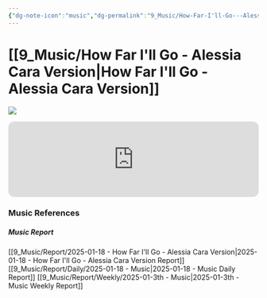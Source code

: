 ```yaml
---
{"dg-note-icon":"music","dg-permalink":"9_Music/How-Far-I'll-Go---Alessia-Cara-Version","created-date":"2025-01-18 5:01:49 pm","date":"2025-01-18","type":"music","tags":["music"],"aliases":null,"title":"How Far I'll Go - Alessia Cara Version","music-url":"https://open.spotify.com/track/1ehPJRt49h6N0LoryqKZXq","album":"Moana (Original Motion Picture Soundtrack/Deluxe Edition)","album-release-date":"2016-11-18","album-url":"https://open.spotify.com/album/6pZj4nvx6lV3ulIK3BSjvs","cover":"![Moana (Original Motion Picture Soundtrack/Deluxe Edition)](https://i.scdn.co/image/ab67616d00001e02b30f2e44ae6fa43305bd00bf)","cover-url":"https://i.scdn.co/image/ab67616d00001e02b30f2e44ae6fa43305bd00bf","artists":"Alessia Cara, Disney","added-at":"Sat Jan 18 2025 - 오후 5:01:51","rating":"⭐⭐⭐⭐⭐⭐⭐⭐⭐","dg-publish":true,"permalink":"/9_Music/How-Far-I'll-Go---Alessia-Cara-Version/","dgPassFrontmatter":true,"noteIcon":"music"}
---
```


# [[9_Music/How Far I'll Go - Alessia Cara Version\|How Far I'll Go - Alessia Cara Version]]
![](https://i.scdn.co/image/ab67616d00001e02b30f2e44ae6fa43305bd00bf)


<div class="container-root"><span></span></div><div><div class="container-root"><iframe style="border-radius:12px" src="https://open.spotify.com/embed/track/1ehPJRt49h6N0LoryqKZXq?utm_source=generator" width="100%" height="152" frameborder="0" allowfullscreen="" allow="autoplay; clipboard-write; encrypted-media; fullscreen; picture-in-picture" loading="lazy"></iframe></div></div>











### Music References
##### Music Report
[[9_Music/Report/2025-01-18 - How Far I'll Go - Alessia Cara Version\|2025-01-18 - How Far I'll Go - Alessia Cara Version Report]]
[[9_Music/Report/Daily/2025-01-18 - Music\|2025-01-18 - Music Daily Report]]
[[9_Music/Report/Weekly/2025-01-3th - Music\|2025-01-3th - Music Weekly Report]]







